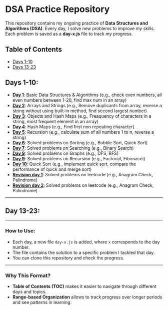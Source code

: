 # DSA Practice Repository

This repository contains my ongoing practice of **Data Structures and Algorithms (DSA)**. Every day, I solve new problems to improve my skills. Each problem is saved as a **day-x.js** file to track my progress.

## Table of Contents

- [Days 1-10](#days-1-10)
- [Days 13-23](#days-1-10)
## Days 1-10:
- [**Day 1**](./Day-1.js): Basic Data Structures & Algorithms (e.g., check even numbers, all even numbers between 1-20, find max num in an array)
- [**Day 2**](./Day-2.js): Arrays and Strings (e.g., Remove duplicants from array, reverse a string without using built-in method, find second largest number)
- [**Day 3**](./Day-3.js): Objects and Hash Maps (e.g., Freaquency of characters in a string, most frequent element in an array)
- [**Day 4**](./Day-4.js): Hash Maps (e.g., Find first non repeating character)
- [**Day 5**](./Day-5.js): Recursion (e.g., calculate sum of all numbers 1 to n, reverse a string)
- [**Day 6**](./Day-6.js): Solved problems on Sorting (e.g., Bubble Sort, Quick Sort)
- [**Day 7**](./Day-7.js): Solved problems on Searching (e.g., Binary Search)
- [**Day 9**](./Day-8.js): Solved problems on Graphs (e.g., DFS, BFS)
- [**Day 9**](./Day-9.js): Solved problems on Recursion (e.g., Factorial, Fibonacci)
- [**Day 10**](./Day-10.js): Quick Sort (e.g., implement quick sort, compare the performance of quick and merge sort)
- [**Revision day 1**](./revision%20day1-10%20part(1).js): Solved problems on leetcode (e.g., Anagram Check, Palindrome)
- [**Revision day 2**](./revision%20day1-10%20part(2).js): Solved problems on leetcode (e.g., Anagram Check, Palindrome)
---
  ## Day 13-23:
---
### How to Use:
- Each day, a new file `day-x.js` is added, where `x` corresponds to the day number.
- The file contains the solution to a specific problem I tackled that day.
- You can clone this repository and check the progress.

---

### Why This Format?
- **Table of Contents (TOC)** makes it easier to navigate through different days and topics.
- **Range-based Organization** allows to track progress over longer periods and see patterns in learning.
